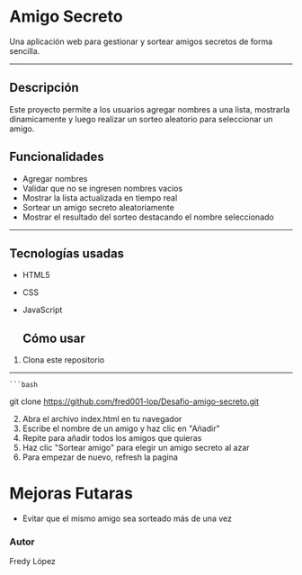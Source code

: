 # Amigo Secreto

Una aplicación web para gestionar y sortear amigos secretos de forma sencilla.

---

## Descripción

Este proyecto permite a los usuarios agregar nombres a una lista, mostrarla dinamicamente y luego realizar un sorteo aleatorio para seleccionar un amigo.

## Funcionalidades
- Agregar nombres
- Validar que no se ingresen nombres vacios
- Mostrar la lista actualizada en tiempo real
- Sortear un amigo secreto aleatoriamente
- Mostrar el resultado del sorteo destacando el nombre seleccionado
  
---

## Tecnologías usadas
- HTML5
- CSS
- JavaScript

  ## Cómo usar

1. Clona este repositorio
  ---
    ```bash
 git clone https://github.com/fred001-lop/Desafio-amigo-secreto.git
 
2. Abra el archivo index.html en tu navegador
3. Escribe el nombre de un amigo y haz clic en "Añadir"
4. Repite para añadir todos los amigos que quieras
5. Haz clic "Sortear amigo"  para elegir un amigo secreto al azar
6. Para empezar de nuevo, refresh la pagina

# Mejoras Futaras
- Evitar que el mismo amigo sea sorteado más de una vez

### Autor
Fredy López
  
